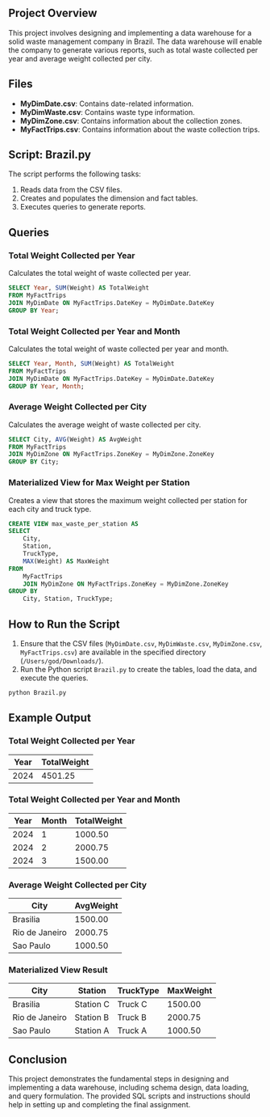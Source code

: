 
## Project Overview
This project involves designing and implementing a data warehouse for a solid waste management company in Brazil. The data warehouse will enable the company to generate various reports, such as total waste collected per year and average weight collected per city.

## Files
- **MyDimDate.csv**: Contains date-related information.
- **MyDimWaste.csv**: Contains waste type information.
- **MyDimZone.csv**: Contains information about the collection zones.
- **MyFactTrips.csv**: Contains information about the waste collection trips.

## Script: Brazil.py
The script performs the following tasks:
1. Reads data from the CSV files.
2. Creates and populates the dimension and fact tables.
3. Executes queries to generate reports.

## Queries
### Total Weight Collected per Year
Calculates the total weight of waste collected per year.

```sql
SELECT Year, SUM(Weight) AS TotalWeight
FROM MyFactTrips
JOIN MyDimDate ON MyFactTrips.DateKey = MyDimDate.DateKey
GROUP BY Year;
```

### Total Weight Collected per Year and Month
Calculates the total weight of waste collected per year and month.

```sql
SELECT Year, Month, SUM(Weight) AS TotalWeight
FROM MyFactTrips
JOIN MyDimDate ON MyFactTrips.DateKey = MyDimDate.DateKey
GROUP BY Year, Month;
```

### Average Weight Collected per City
Calculates the average weight of waste collected per city.

```sql
SELECT City, AVG(Weight) AS AvgWeight
FROM MyFactTrips
JOIN MyDimZone ON MyFactTrips.ZoneKey = MyDimZone.ZoneKey
GROUP BY City;
```

### Materialized View for Max Weight per Station
Creates a view that stores the maximum weight collected per station for each city and truck type.

```sql
CREATE VIEW max_waste_per_station AS
SELECT 
    City, 
    Station, 
    TruckType, 
    MAX(Weight) AS MaxWeight
FROM 
    MyFactTrips
    JOIN MyDimZone ON MyFactTrips.ZoneKey = MyDimZone.ZoneKey
GROUP BY 
    City, Station, TruckType;
```

## How to Run the Script
1. Ensure that the CSV files (`MyDimDate.csv`, `MyDimWaste.csv`, `MyDimZone.csv`, `MyFactTrips.csv`) are available in the specified directory (`/Users/god/Downloads/`).
2. Run the Python script `Brazil.py` to create the tables, load the data, and execute the queries.

```bash
python Brazil.py
```

## Example Output
### Total Weight Collected per Year
| Year | TotalWeight |
|------|-------------|
| 2024 | 4501.25     |

### Total Weight Collected per Year and Month
| Year | Month | TotalWeight |
|------|-------|-------------|
| 2024 | 1     | 1000.50     |
| 2024 | 2     | 2000.75     |
| 2024 | 3     | 1500.00     |

### Average Weight Collected per City
| City           | AvgWeight |
|----------------|-----------|
| Brasilia       | 1500.00   |
| Rio de Janeiro | 2000.75   |
| Sao Paulo      | 1000.50   |

### Materialized View Result
| City           | Station   | TruckType | MaxWeight |
|----------------|-----------|-----------|-----------|
| Brasilia       | Station C | Truck C   | 1500.00   |
| Rio de Janeiro | Station B | Truck B   | 2000.75   |
| Sao Paulo      | Station A | Truck A   | 1000.50   |

## Conclusion
This project demonstrates the fundamental steps in designing and implementing a data warehouse, including schema design, data loading, and query formulation. The provided SQL scripts and instructions should help in setting up and completing the final assignment.
```
